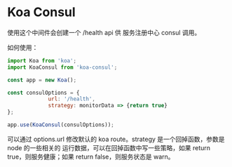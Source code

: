 <!-- TITLE: Koa Consul -->
<!-- SUBTITLE: A quick summary of Koa Consul -->

# Koa Consul

使用这个中间件会创建一个 /health api 供 服务注册中心 consul 调用。

如何使用：

``` javascript
import Koa from 'koa';
import KoaConsul from 'koa-consul';

const app = new Koa();

const consulOptions = {
			 url: '/health', 
			 strategy: monitorData => {return true}
};

app.use(KoaConsul(consulOptions));
```

可以通过 options.url 修改默认的 koa route。strategy 是一个回掉函数，参数是 node 的一些相关的 运行数据，可以在回掉函数中写一些策略，如果 return true，则服务健康；如果 return false，则服务状态是 warn。